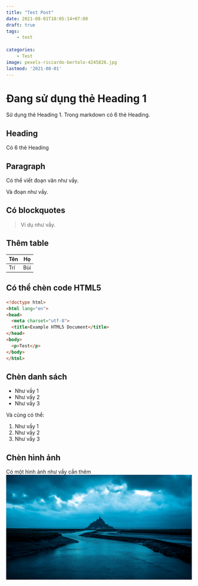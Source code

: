 ```yaml
---
title: "Test Post"
date: 2021-08-01T10:05:14+07:00
draft: true
tags:
    - test

categories:
    - Test
image: pexels-riccardo-bertolo-4245826.jpg
lastmod: '2021-08-01'
---
```


# Đang sử dụng thẻ Heading 1
Sử dụng thẻ Heading 1. Trong markdown có 6 thẻ Heading.

## Heading
Có 6 thẻ Heading

## Paragraph
Có thể viết đoạn văn như vầy.

Và đoạn như vầy.

## Có blockquotes

> Ví dụ như vầy.

## Thêm table

Tên | Họ
----|----
Trí | Bùi

## Có thể chèn code HTML5
```html
<!doctype html>
<html lang="en">
<head>
  <meta charset="utf-8">
  <title>Example HTML5 Document</title>
</head>
<body>
  <p>Test</p>
</body>
</html>
```

## Chèn danh sách
- Như vầy 1
- Như vầy 2
- Như vầy 3
  
Và cũng có thể:
1. Như vầy 1
2. Như vầy 2
3. Như vầy 3

## Chèn hình ảnh
Có một hình ảnh như vầy cần thêm ![Ảnh](pexels-riccardo-bertolo-4245826.jpg)